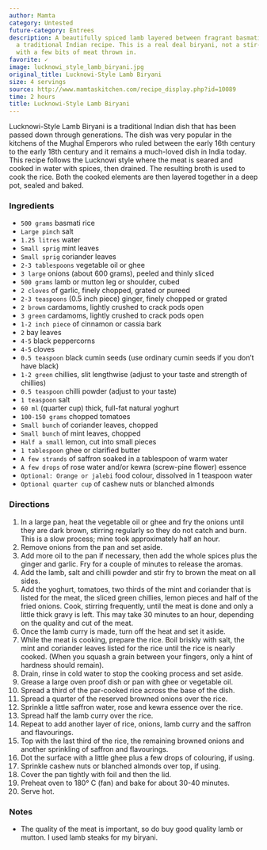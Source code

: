 ```yaml
---
author: Mamta
category: Untested
future-category: Entrees
description: A beautifully spiced lamb layered between fragrant basmati rice, following
  a traditional Indian recipe. This is a real deal biryani, not a stir-fried rice
  with a few bits of meat thrown in.
favorite: ✓
image: lucknowi_style_lamb_biryani.jpg
original_title: Lucknowi-Style Lamb Biryani
size: 4 servings
source: http://www.mamtaskitchen.com/recipe_display.php?id=10089
time: 2 hours
title: Lucknowi-Style Lamb Biryani
---
```

Lucknowi-Style Lamb Biryani is a traditional Indian dish that has been passed down through generations. The dish was very popular in the kitchens of the Mughal Emperors who ruled between the early 16th century to the early 18th century and it remains a much-loved dish in India today. This recipe follows the Lucknowi style where the meat is seared and cooked in water with spices, then drained. The resulting broth is used to cook the rice. Both the cooked elements are then layered together in a deep pot, sealed and baked.

### Ingredients

* `500 grams` basmati rice
* `Large pinch` salt
* `1.25 litres` water
* `Small sprig` mint leaves
* `Small sprig` coriander leaves
* `2-3 tablespoons` vegetable oil or ghee
* `3 large` onions (about 600 grams), peeled and thinly sliced
* `500 grams` lamb or mutton leg or shoulder, cubed
* `2 cloves` of garlic, finely chopped, grated or pureed
* `2-3 teaspoons` (0.5 inch piece) ginger, finely chopped or grated
* `2 brown` cardamoms, lightly crushed to crack pods open
* `3 green` cardamoms, lightly crushed to crack pods open
* `1-2 inch piece` of cinnamon or cassia bark
* `2` bay leaves
* `4-5` black peppercorns
* `4-5` cloves
* `0.5 teaspoon` black cumin seeds (use ordinary cumin seeds if you don’t have black)
* `1-2 green` chillies, slit lengthwise (adjust to your taste and strength of chillies)
* `0.5 teaspoon` chilli powder (adjust to your taste)
* `1 teaspoon` salt
* `60 ml` (quarter cup) thick, full-fat natural yoghurt
* `100-150 grams` chopped tomatoes
* `Small bunch` of coriander leaves, chopped
* `Small bunch` of mint leaves, chopped
* `Half a small` lemon, cut into small pieces
* `1 tablespoon` ghee or clarified butter
* `A few strands` of saffron soaked in a tablespoon of warm water
* `A few drops` of rose water and/or kewra (screw-pine flower) essence
* `Optional: Orange or jalebi` food colour, dissolved in 1 teaspoon water
* `Optional quarter cup` of cashew nuts or blanched almonds

### Directions

1. In a large pan, heat the vegetable oil or ghee and fry the onions until they are dark brown, stirring regularly so they do not catch and burn. This is a slow process; mine took approximately half an hour.
2. Remove onions from the pan and set aside.
3. Add more oil to the pan if necessary, then add the whole spices plus the ginger and garlic. Fry for a couple of minutes to release the aromas.
4. Add the lamb, salt and chilli powder and stir fry to brown the meat on all sides.
5. Add the yoghurt, tomatoes, two thirds of the mint and coriander that is listed for the meat, the sliced green chillies, lemon pieces and half of the fried onions. Cook, stirring frequently, until the meat is done and only a little thick gravy is left. This may take 30 minutes to an hour, depending on the quality and cut of the meat.
6. Once the lamb curry is made, turn off the heat and set it aside.
7. While the meat is cooking, prepare the rice. Boil briskly with salt, the mint and coriander leaves listed for the rice until the rice is nearly cooked. (When you squash a grain between your fingers, only a hint of hardness should remain).
8. Drain, rinse in cold water to stop the cooking process and set aside.
9. Grease a large oven proof dish or pan with ghee or vegetable oil.
10. Spread a third of the par-cooked rice across the base of the dish.
11. Spread a quarter of the reserved browned onions over the rice.
12. Sprinkle a little saffron water, rose and kewra essence over the rice.
13. Spread half the lamb curry over the rice.
14. Repeat to add another layer of rice, onions, lamb curry and the saffron and flavourings.
15. Top with the last third of the rice, the remaining browned onions and another sprinkling of saffron and flavourings.
16. Dot the surface with a little ghee plus a few drops of colouring, if using.
17. Sprinkle cashew nuts or blanched almonds over top, if using.
18. Cover the pan tightly with foil and then the lid.
19. Preheat oven to 180° C (fan) and bake for about 30-40 minutes.
20. Serve hot.

### Notes

- The quality of the meat is important, so do buy good quality lamb or mutton. I used lamb steaks for my biryani.